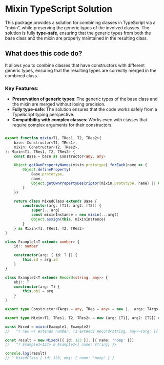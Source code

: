 # Mixin TypeScript Solution

This package provides a solution for combining classes in TypeScript via a "mixin", while preserving the generic types of the involved classes. The solution is fully **type-safe**, ensuring that the generic types from both the base class and the mixin are properly maintained in the resulting class.

## What does this code do?

It allows you to combine classes that have constructors with different generic types, ensuring that the resulting types are correctly merged in the combined class.

### Key Features:

- **Preservation of generic types**: The generic types of the base class and the mixin are merged without losing precision.
- **Fully type-safe**: The solution ensures that the code works safely from a TypeScript typing perspective.
- **Compatibility with complex classes**: Works even with classes that require complex arguments for their constructors.

```typescript

export function mixin<T1, TRes1, T2, TRes2>(
	base: Constructor<T1, TRes1>,
	mixin: Constructor<T2, TRes2>,
): Mixin<T1, TRes1, T2, TRes2> {
	const Base = base as Constructor<any, any>

	Object.getOwnPropertyNames(mixin.prototype).forEach(name => {
		Object.defineProperty(
			Base.prototype,
			name,
			Object.getOwnPropertyDescriptor(mixin.prototype, name) || Object.create(null),
		)
	})

	return class MixedClass extends Base {
		constructor(arg: [T1], arg2: [T2]) {
			super(...arg)
			const mixinInstance = new mixin(...arg2)
			Object.assign(this, mixinInstance)
		}
	} as Mixin<T1, TRes1, T2, TRes2>
}

class Example1<T extends number> {
	id!: number

	constructor(arg: { id: T }) {
		this.id = arg.id
	}
}

class Example2<T extends Record<string, any>> {
	obj!: T
	constructor(arg: T) {
		this.obj = arg
	}
}

export type Constructor<TArgs = any, TRes = any> = new (...args: TArgs[]) => TRes

export type Mixin<T1, TRes1, T2, TRes2> = new (arg: [T1], arg2: [T2]) => TRes1 & TRes2

const Mixed = mixin(Example1, Example2)
//   ^? new <T extends number, T1 extends Record<string, any>>(arg: [{ id: T;}], arg2: [T1]) => Example1<T> & Example2<T1>

const result = new Mixed([{ id: 123 }], [{ name: 'noop' }])
//   ^? Example1<123> & Example2<{ name: string; }>

console.log(result)
// ^ MixedClass { id: 123, obj: { name: "noop" } }
